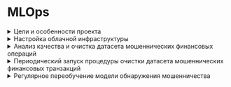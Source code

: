 # MLOps

<details>
<summary>
Цели и особенности проекта
</summary>

## 1. Цели проектируемой антифрод-системы:

1. **Снижение уровня мошеннических транзакций**
2. **Поддержжание конкурентноспособности компании**  (фиксация не более 2 мошеннических транзакций, приводящих к потере денежных средств + общий ущерб клиентов за месяц не должен привышать 500 тысяч рублей.)
3. **Достижение первых результатов в течение 3 месяцев** для оценки эффективности и целесообразности дальнейшего развития проекта
4. **Реализация проекта в рамках выделенного бюджета** (не более 10 млн руб.) и в установленный срок (не более 6 месяцев).
5. **Обеспечение высокой производительности и масштабируемости** (для обработки 50 транзакций в секунду на постоянной основе и до 400 транзакций в период праздников).
6. **Снижение процента ложных определений корректных транзакций как мошеннических** до уровня не более 5% от общего числа транзакций, чтобы избежать недовольства клиентов и предотвратить отток клиентов.
7. **Обеспечение конфиденциальности и безопасности данных**
8. **Обеспечение интеграции с существующей инфраструктурой**
  
## 2. Метрика для проектируемой антифрод-системы:
В рамках данной задачи важно:
1.	Минимизировать количество мошеннических транзакций (Recall)
2.	Минимизировать вероятность ошибочного определения транзакции как мошеннической (Precision)

Для данной задачи Recall является более предпочтительной метрикой:
* Пропущенные мошеннические транзакции (False Negatives) могут привести к значительным финансовым потерям. Высокий Recall минимизирует этот риск.
* Ложные срабатывания могут быть частично компенсированы дополнительными проверками и верификацией подозрительных транзакций.
  
Также в дополнение к Recall можно использовать ROC-AUC для более полной оценки производительности модели.

## 3. Особенности проекта:
https://miro.com/welcomeonboard/OVMxZDM2bW4zU0VtV0ludHZqRzVVemppNkJqaTVxNnZBTWFMclZQUG8wbGRiU0g1dWJieXVveVgzRHVwY1phanwzNDU4NzY0NTIzODQ4OTMwMjkxfDI=?share_link_id=384743824398

## 4. Основные функциональные части системы:
1. Сбор и подготовка данных
2. Модуль машинного обучения
3. Реализация и интеграция
4. Мониторинг и логирование
5. Безопасность и конфиденциальность
6. Масштабируемость и отказоустойчивость

## 5. Задачи:
Размещены на Kanban-доске

</details>
<details>
<summary>
Настройка облачной инфраструктуры
</summary>
  
## 1. Создание bucket в Yandex Cloud Object Storage с использованием terraform:
  
```
  resource "yandex_storage_bucket" "test" {
    bucket = "mlops-daria-bucket"
    folder_id = "b1gi1i2cfgl8sb9tnjig"

    anonymous_access_flags {
       read = true
       list = true
       config_read = true
     }

    default_storage_class = "COLD"
    max_size = 150323855360
}
```
## 2. Дочка доступа к бакету:
   s3://mlops-daria-bucket/

## 3. Создание Spark-кластера с использованием terraform:
```
resource "yandex_dataproc_cluster" "foo" {

 depends_on = [yandex_resourcemanager_folder_iam_binding.dataproc]
 bucket      = yandex_storage_bucket.test.bucket
 description = "Dataproc Cluster created by Terraform"
 name        = "daria-mlops-dataproc-cluster"

 labels = {
   created_by = "terraform"
 }

 service_account_id = yandex_iam_service_account.dataproc.id
 zone_id            = "ru-central1-b"

 cluster_config {

   hadoop {
     services = ["HDFS", "HIVE", "YARN", "SPARK", "TEZ", "MAPREDUCE"]
     ssh_public_keys = [
     file("~/.ssh/id_rsa.pub")]
   }

   subcluster_spec {
    name = "main"
    role = "MASTERNODE"
    resources {
        resource_preset_id = "s3-c2-m8"
        disk_type_id       = "network-hdd"
        disk_size          = 40
     }

    assign_public_ip  = true
        subnet_id   = data.yandex_vpc_subnet.subnet_b.id
        hosts_count = 1
   }


   subcluster_spec {
     name = "data"
     role = "DATANODE"
     resources {
       resource_preset_id = "s3-c4-m16"
       disk_type_id       = "network-hdd"
       disk_size          = 128
     }
     subnet_id   = data.yandex_vpc_subnet.subnet_b.id
     hosts_count = 3
   }
}

security_group_ids = [data.yandex_vpc_security_group.dataproc_ex.id]
}

data "yandex_vpc_subnet" "subnet_b" {
 subnet_id = "e2lhllitsg0u9khnd5u7"
}

data "yandex_vpc_security_group" "dataproc_ex" {
 security_group_id  = "enpe1i84pncj2in8iull"
}

resource "yandex_iam_service_account" "dataproc" {
 name        = "dataproc"
 description = "service account to manage Dataproc Cluster"
}

data "yandex_resourcemanager_folder" "foo" {
 folder_id = "b1gi1i2cfgl8sb9tnjig"
}

resource "yandex_resourcemanager_folder_iam_binding" "dataproc" {
 folder_id = data.yandex_resourcemanager_folder.foo.id
 role      = "mdb.dataproc.agent"
 members = [
   "serviceAccount:${yandex_iam_service_account.dataproc.id}",
 ]
}

```
## 4. Соединение по SSH с мастер-узлом и копирование содержимого хранилища в файловую систему HDFS с использованием инструмента hadoop distcp.
![image](https://github.com/user-attachments/assets/606c4093-0096-4e3c-8eda-8678b12dba7a)

</details>


<details>
<summary>
Анализ качества и очистка датасета мошеннических финансовых операций
</summary>
  В результате анализа данных были выделены следующие проблемы:
  
  - Удаление дубликатов
  - Преобразование типов данных (например, tx_amount к типу Float)
  - Удаление строк с пропущенными значениями
  
  Для очистки данных использовался Spark:
  
  ```
    df = df.withColumn("tx_amount", col("tx_amount").cast(FloatType()))
    df = df.na.drop("any")
    df = df.dropDuplicates(['transaction_id'])

  ```

После очистки данных и их преобразования в формат .parquet, данные были загружены в следующий бакет:

 ```
s3://mlops-data-ready/
 ```
</details>


<details>
<summary>
Периодический запуск процедуры очистки датасета мошеннических финансовых транзакций
</summary>
  
  В ходе выполенения задания были выполнены следующие действия:
  
  **1. Была запущена система Apache Airflow на отдельной виртуальной машине Yandex cloud.**
  
  **2. Создан DAG для ежедневного автоматизированного создания и удаления Spark-кластера и запуска скрипта очистки датасета.**
  
  **3. Выполнена проверка загрузки DAG в систему:**
  ![image](https://github.com/user-attachments/assets/bba1f844-b26c-4df3-9370-8293ca3f9e8c)
  
  Файл, в котором привен код с DAG:
  https://github.com/darya55k/MLOps/blob/main/data_proc_webinar.py

  **4. Выполнена проверка работоспособности DAG:**
  Скриншот с запусками процедуры очистки датасета по расписанию:
  ![image](https://github.com/user-attachments/assets/2f6e9f8e-c02b-4ef5-9d75-4ac615af1010)

</details>


<details>
<summary>
Регулярное переобучение модели обнаружения мошенничества
</summary>
  
  В ходе выполенения задания были выполнены следующие действия:

  ## 1. Создание и запуск виртуальных машин
В Яндкс.Клауд были созданы три виртуальные машины со следующими характеристиками:
1. MLflow
2. Postgres
3. Airflow
![image](https://github.com/user-attachments/assets/b3f9c588-a749-4eec-9721-a24c1f6caa71)

  ## 2. Установка зависимостей
  1. Для Airflow све необходимые зависимости были установлены в прошлом домашнем задании.
  2. Для MLflow были устновлены:
     * mlflow
     * psycopg2-binary
     * boto3
  Файл с кодом для запуска mlflow-сервера:
  https://github.com/darya55k/MLOps/blob/main/mlflow_server.sh
   3. Для Postgres был создан Dockerfile. База данных запускалась в докер-контейнере.
      https://github.com/darya55k/MLOps/blob/main/Dockerfile
## 3. Создание скриптов
1. Для MLflow использовался следующий скрипт:
   https://github.com/darya55k/MLOps/blob/main/mlops_pipe_final.py
2. Для Airflow был доработан даг:
   https://github.com/darya55k/MLOps/blob/main/data_proc_webinar1.py

## 4. Результаты
Так выглядит даг, если новых данных не было обнаружено:
![image](https://github.com/user-attachments/assets/40d044d3-8ddf-4af2-a2c1-d0817955a031)

И так, если новые данные присутсвуют:
![image](https://github.com/user-attachments/assets/ae82aa3d-1fe0-46c1-b2c2-5181de88c0c1)

Результаты, записанные в MLflow:
![image](https://github.com/user-attachments/assets/9ef0395d-f746-4fc8-9d6a-08d0ab3daeda)

![image](https://github.com/user-attachments/assets/7ae5e291-9148-4911-bd92-b7ee37f71af9)

Запись данных а бакет:
![image](https://github.com/user-attachments/assets/3898c4c2-4bc6-418e-ad73-dad96e34c573)


</details>



